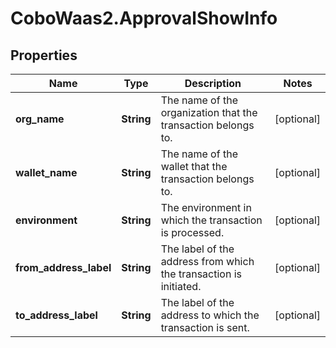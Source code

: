 # CoboWaas2.ApprovalShowInfo

## Properties

Name | Type | Description | Notes
------------ | ------------- | ------------- | -------------
**org_name** | **String** | The name of the organization that the transaction belongs to. | [optional] 
**wallet_name** | **String** | The name of the wallet that the transaction belongs to. | [optional] 
**environment** | **String** | The environment in which the transaction is processed. | [optional] 
**from_address_label** | **String** | The label of the address from which the transaction is initiated. | [optional] 
**to_address_label** | **String** | The label of the address to which the transaction is sent. | [optional] 


